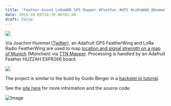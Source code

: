 ```yaml
---
title: 'Feather-based LoRaWAN GPS Mapper #Feather #GPS #LoRaWAN @HummelJoachim'
date: 2019-10-08T14:39:00+01:00
draft: false
---
```


![](https://cdn-blog.adafruit.com/uploads/2019/10/Untitled-21.png)

Via Joachim Hummel ([Twitter](https://twitter.com/HummelJoachim/status/1180073788370821120)), an Adafruit GPS FeatherWing and LoRa Radio FeatherWing are used to map [location and signal strength on a map of Munich](https://ttnmapper.org/special.php?node=gps-mobile&date=2019-10-02&gateways=on) (München) via [TTN Mapper](https://ttnmapper.org). Processing is handled by an Adafruit Feather HUZZAH ESP8266 board.

![](https://cdn-blog.adafruit.com/uploads/2019/10/Untitled-22.png)

The project is similar to the build by Guido Berger in a [hackster.io tutorial](https://www.hackster.io/fablabeu/gps-mapper-for-the-things-network-ttn-lorawan-584ed7).

See the [site here](https://git.unixweb.net/jhummel/TTN-Mapper-GPS) for more information and the source code.

![Image](https://pbs.twimg.com/media/EGB22Q_WoAApCdW?format=jpg&name=900x900)